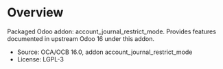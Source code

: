 # Overview

Packaged Odoo addon: account_journal_restrict_mode. Provides features documented in upstream Odoo 16 under this addon.

- Source: OCA/OCB 16.0, addon account_journal_restrict_mode
- License: LGPL-3
